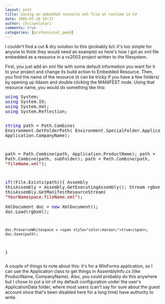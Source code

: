 ```yaml
---
layout: post
title: Saving an embedded resource xml file at runtime in C#
date: 2005-07-18 19:37
author: chrispelatari
comments: true
categories: [professional_geek]
---
```


<p>I couldn't find a cut &amp; dry solution to this (probably b/c it's too 
simple for anyone to think they would need an example) so here's how I got an 
xml file embedded as a resource in a vs2003 project written to the 
filesystem.</p>
<p>First, you just add an xml file with some default information you want for it 
to your project and change its build action to Embedded Resource. Then, you find 
the name of the resource (it can be tricky if you have a few folders) by opening 
up ildasm and double clicking the MANIFEST node. Using that resource name, you 
would do something like this:</p><pre><span style="color:blue;">using</span> System;
<span style="color:blue;">using</span> System.IO;
<span style="color:blue;">using</span> System.Xml;
<span style="color:blue;">using</span> System.Reflection;

<span style="color:blue;">string</span> path = Path.Combine(
Environment.GetFolderPath(
Environment.SpecialFolder.ApplicationData), 
Application.CompanyName);

path = Path.Combine(path, Application.ProductName);
path = Path.Combine(path, subFolder);
path = Path.Combine(path, <span style="color:maroon;">"fileName.xml"</span>);

<span style="color:blue;">if</span>(!File.Exists(path)){
	Assembly thisAssembly = Assembly.GetExecutingAssembly();
	Stream rgbxml = thisAssembly.GetManifestResourceStream(
<span style="color:maroon;">"YourNamespace.fileName.xml"</span>);			
	XmlDocument doc = <span style="color:blue;">new</span> XmlDocument();
	doc.Load(rgbxml);

	doc.PreserveWhitespace = <span style="color:maroon;">true</span>;
	doc.Save(path);					
}</pre>
<p>A couple of things to note about this: it's for a WinForms application, so I 
can use the Application class to get things in AssemblyInfo.cs (like 
ProductName, CompanyName). Also, you could probably do this anywhere but I chose 
to put a lot of my default configuration under the user's ApplicationData 
folder, where most users (can't say for sure about the guest account since 
that's been disabled here for a long time) have authority to 
write.</p>
